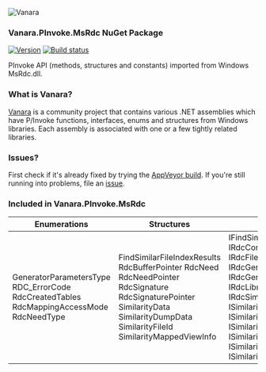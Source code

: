 ﻿![Vanara](https://raw.githubusercontent.com/dahall/Vanara/master/docs/icons/VanaraHeading.png)
### **Vanara.PInvoke.MsRdc NuGet Package**
[![Version](https://img.shields.io/nuget/v/Vanara.PInvoke.MsRdc?label=NuGet&style=flat-square)](https://github.com/dahall/Vanara/releases)
[![Build status](https://img.shields.io/appveyor/build/dahall/vanara?label=AppVeyor%20build&style=flat-square)](https://ci.appveyor.com/project/dahall/vanara)

PInvoke API (methods, structures and constants) imported from Windows MsRdc.dll.

### **What is Vanara?**

[Vanara](https://github.com/dahall/Vanara) is a community project that contains various .NET assemblies which have P/Invoke functions, interfaces, enums and structures from Windows libraries. Each assembly is associated with one or a few tightly related libraries.

### **Issues?**

First check if it's already fixed by trying the [AppVeyor build](https://ci.appveyor.com/nuget/vanara-prerelease).
If you're still running into problems, file an [issue](https://github.com/dahall/Vanara/issues).

### **Included in Vanara.PInvoke.MsRdc**

Enumerations | Structures | Interfaces
--- | --- | ---
GeneratorParametersType RDC_ErrorCode RdcCreatedTables RdcMappingAccessMode RdcNeedType              | FindSimilarFileIndexResults RdcBufferPointer RdcNeed RdcNeedPointer RdcSignature RdcSignaturePointer SimilarityData SimilarityDumpData SimilarityFileId SimilarityMappedViewInfo         | IFindSimilarResults IRdcComparator IRdcFileReader IRdcFileWriter IRdcGenerator IRdcGeneratorFilterMaxParameters IRdcGeneratorParameters IRdcLibrary IRdcSignatureReader IRdcSimilarityGenerator ISimilarity ISimilarityFileIdTable ISimilarityReportProgress ISimilarityTableDumpState ISimilarityTraitsMappedView ISimilarityTraitsMapping ISimilarityTraitsTable 
